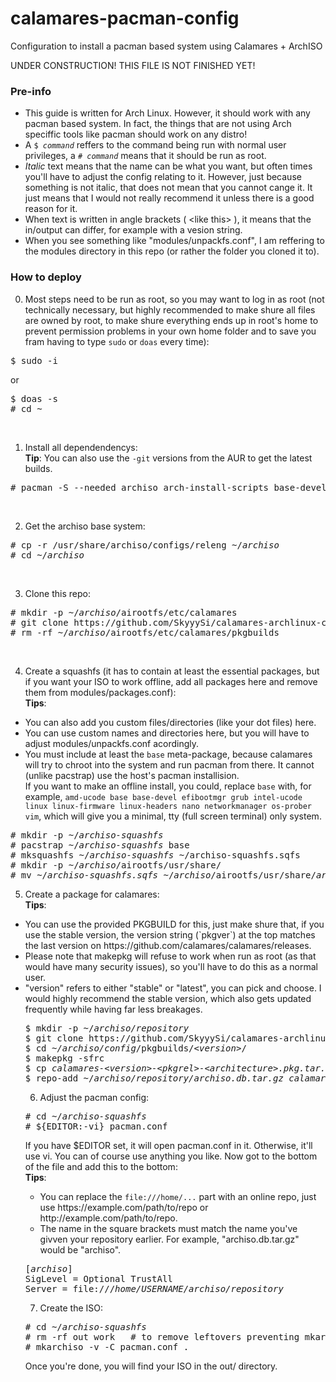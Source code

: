 <h1>calamares-pacman-config</h1>
Configuration to install a pacman based system using Calamares + ArchISO

UNDER CONSTRUCTION! THIS FILE IS NOT FINISHED YET!

<h3>Pre-info</h3>
<ul>
  <li>This guide is written for Arch Linux. However, it should work with any pacman based system. In fact, the things that are not using
  Arch speciffic tools like pacman should work on any distro!</li>
  <li>A <code>$ <i>command</i></code> reffers to the command being run with normal user privileges, a <code># <i>command</i></code> means
  that it should be run as root.</li>
  <li><i>Italic</i> text means that the name can be what you want, but often times you'll have to adjust the config relating to it. However, just
  because something is not italic, that does not mean that you cannot cange it. It just means that I would not really recommend it
  unless there is a good reason for it.</li>
  <li>When text is written in angle brackets ( &lt;like this&gt; ), it means that the in/output can differ, for example with a vesion string.</li>
  <li>When you see something like "modules/unpackfs.conf", I am reffering to the modules directory in this repo (or rather the folder you cloned it to).</li>
</ul>

<h3>How to deploy</h3>

0. Most steps need to be run as root, so you may want to log in as root (not technically necessary,
but highly recommended to make shure all files are owned by root, to make shure everything
ends up in root's home to prevent permission problems in your own home folder and to save you fram having to type `sudo` or `doas` every time):
<pre>
$ sudo -i
</pre>
or
<pre>
$ doas -s
# cd ~
</pre>
<br>

1. Install all dependendencys:<br><b>Tip</b>: You can also use the `-git` versions from the AUR to get the latest builds.
<pre>
# pacman -S --needed archiso arch-install-scripts base-devel
</pre>
<br>

2. Get the archiso base system: 
<pre>
# cp -r /usr/share/archiso/configs/releng ~/<i>archiso</i>
# cd ~/<i>archiso</i>
</pre>
<br>

3. Clone this repo:
<pre>
# mkdir -p ~/<i>archiso</i>/airootfs/etc/calamares
# git clone https://github.com/SkyyySi/calamares-archlinux-config.git ~/<i>archiso</i>/airootfs/etc/calamares
# rm -rf ~/<i>archiso</i>/airootfs/etc/calamares/pkgbuilds
</pre>
<br>

4. Create a squashfs (it has to contain at least the essential packages, but if you want your ISO to work offline, 
add all packages here and remove them from modules/packages.conf):<br><b>Tips</b>:
<ul>
  <li>You can also add you custom files/directories (like your dot files) here.</li>
  <li>You can use custom names and directories here, but you will have to adjust modules/unpackfs.conf acordingly.</li>
  <li>You must include at least the <code>base</code> meta-package, because calamares will try to chroot into the system and run pacman from there.
  It cannot (unlike pacstrap) use the host's pacman installision.</li>
  If you want to make an offline install, you could, replace <code>base</code> with, for example,
  <code>amd-ucode base base-devel efibootmgr grub intel-ucode linux linux-firmware linux-headers nano networkmanager os-prober vim</code>,
  which will give you a minimal, tty (full screen terminal) only system.
</ul>
<pre>
# mkdir -p ~/<i>archiso-squashfs</i>
# pacstrap ~/<i>archiso-squashfs</i> base
# mksquashfs ~/<i>archiso-squashfs</i> ~/</i>archiso-squashfs.sqfs</i>
# mkdir -p ~/<i>archiso</i>/airootfs/usr/share/
# mv ~/<i>archiso-squashfs.sqfs</i> ~/<i>archiso</i>/airootfs/usr/share/<i>archiso-squashfs.sqfs</i>
</pre>

5. Create a package for calamares:<br><b>Tips</b>:
<ul>
  <li>You can use the provided PKGBUILD for this, just make shure that, if you use the stable version,
the version string (`pkgver`) at the top matches the last version on https://github.com/calamares/calamares/releases.</li>
  <li>Please note that makepkg will
refuse to work when run as root (as that would have many security issues), so you'll have to do this as a normal user.</li>
  <li>"version" refers to either "stable" or "latest", you can pick and choose. I would highly recommend the stable version, which
  also gets updated frequently while having far less breakages.</li>
<pre>
$ mkdir -p ~/<i>archiso/repository</i>
$ git clone https://github.com/SkyyySi/calamares-archlinux-config.git ~/<i>archiso</i>/<i>config</i>
$ cd <i>~/archiso/config</i>/pkgbuilds/<i>&lt;version&gt;</i>/
$ makepkg -sfrc
$ cp <i>calamares-&lt;version&gt;-&lt;pkgrel&gt;-&lt;architecture&gt;.pkg.tar.zst</i> ~/<i>archiso/repository</i>   # This is the file name generated by mkarchiso. It may look something like this: calamares-3.2.32.1-1-x86_64.pkg.tar.zst 
$ repo-add ~/<i>archiso/repository/archiso.db.tar.gz</i> <i>calamares-&lt;version&gt;-&lt;pkgrel&gt;-&lt;architecture&gt;.pkg.tar.zst</i>
</pre>

6. Adjust the pacman config:
<pre>
# cd ~/<i>archiso-squashfs</i>
# ${EDITOR:-vi} pacman.conf
</pre>
If you have $EDITOR set, it will open pacman.conf in it. Otherwise, it'll use vi. You can of course use anything you like.
Now got to the bottom of the file and add this to the bottom:</i><br><b>Tips</b>:
<ul>
  <li>You can replace the <code>file:///home/...</code> part with an online repo, just use https://example.com/path/to/repo or http://example.com/path/to/repo. </li>
  <li>The name in the square brackets must match the name you've givven your repository earlier. For example, "archiso.db.tar.gz" would be "archiso".</li>
</ul>
<pre>
[<i>archiso</i>]
SigLevel = Optional TrustAll
Server = file:///<i>home/USERNAME/archiso/repository</i>
</pre>

7. Create the ISO:
<pre>
# cd ~/<i>archiso-squashfs</i>
# rm -rf out work   # to remove leftovers preventing mkarchiso from generating a new ISO; this is only needed if you have built one before in the same directory. 
# mkarchiso -v -C pacman.conf .
</pre>

Once you're done, you will find your ISO in the out/ directory.

